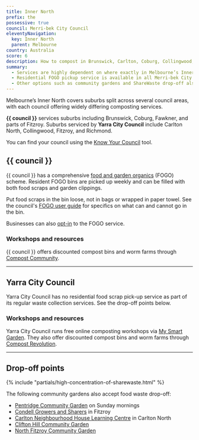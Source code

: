 ```yaml
---
title: Inner North
prefix: the
possessive: true
council: Merri-bek City Council
eleventyNavigation:
  key: Inner North
  parent: Melbourne
country: Australia
score: 6
description: How to compost in Brunswick, Carlton, Coburg, Collingwood, Fitzroy, and Richmond.
summary:
  - Services are highly dependent on where exactly in Melbourne’s Inner North you are
  - Residential FOGO pickup service is available in all Merri-bek City Council areas but not yet in Yarra City Council areas
  - Other options such as community gardens and ShareWaste drop-off also exist
---
```


Melbourne’s Inner North covers suburbs split across several council areas, with each council offering widely differing composting services.

**{{ council }}** services suburbs including Brunswick, Coburg, Fawkner, and parts of Fitzroy. Suburbs serviced by **Yarra City Council** include Carlton North, Collingwood, Fitzroy, and Richmond.

You can find your council using the [Know Your Council](https://www.vic.gov.au/know-your-council) tool.

## {{ council }}

{{ council }} has a comprehensive [food and garden organics](https://merri-bek.vic.gov.au/living-in-merri-bek/waste-and-recycling/bins-and-collection-services/food-and-garden-organics-bins/) (FOGO) scheme. Resident FOGO bins are picked up weekly and can be filled with both food scraps and garden clippings.

Put food scraps in the bin loose, not in bags or wrapped in paper towel. See the council's [FOGO user guide](https://merri-bek.vic.gov.au/living-in-merri-bek/waste-and-recycling/bins-and-collection-services/food-and-garden-organics-bins#autoAnchor1) for specifics on what can and cannot go in the bin.

Businesses can also [opt-in](https://merri-bek.vic.gov.au/living-in-merri-bek/waste-and-recycling/bins-and-collection-services/bins-at-businesses/#autoAnchor3) to the FOGO service.

### Workshops and resources

{{ council }} offers discounted compost bins and worm farms through [Compost Community](https://www.compostcommunity.com.au/merri-bek.html).

---

## Yarra City Council

Yarra City Council has no residential food scrap pick-up service as part of its
regular waste collection services. See the drop-off points below.

### Workshops and resources

Yarra City Council runs free online composting workshops via [My Smart Garden](https://mysmartgarden.org.au/). They also offer discounted compost bins and worm farms through [Compost Revolution](https://compostrevolution.com.au/yarra/).

---

## Drop-off points

{% include "partials/high-concentration-of-sharewaste.html" %}

The following community gardens also accept food waste drop-off:

- [Pentridge Community Garden](https://www.facebook.com/PentridgeGarden/) on Sunday mornings
- [Condell Growers and Sharers](https://condellgrowersandsharers.wordpress.com/composting-pilot/) in Fitzroy
- [Carlton Neighbourhood House Learning Centre](https://cnlc.org.au/compost-hub/) in Carlton North
- [Clifton Hill Community Garden](https://www.facebook.com/groups/cliftonhilllanewaygarden/)
- [North Fitzroy Community Garden](https://rushallgarden.wordpress.com)

